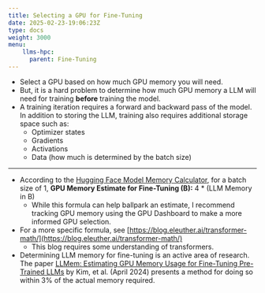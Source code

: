 ```yaml
---
title: Selecting a GPU for Fine-Tuning
date: 2025-02-23-19:06:23Z
type: docs 
weight: 3000
menu: 
    llms-hpc:
      parent: Fine-Tuning
---
```



* Select a GPU based on how much GPU memory you will need.
* But, it is a hard problem to determine how much GPU memory a LLM will need for training  __before__  training the model.
* A training iteration requires a forward and backward pass of the model. In addition to storing the LLM, training also requires additional storage space such as:
  * Optimizer states
  * Gradients
  * Activations
  * Data (how much is determined by the batch size)

---

* According to the [Hugging Face Model Memory Calculator](https://huggingface.co/spaces/hf-accelerate/model-memory-usage), for a batch size of 1,  __GPU Memory Estimate for Fine-Tuning (B):__ 4 * (LLM Memory in B)
  * While this formula can help ballpark an estimate, I recommend tracking GPU memory using the GPU Dashboard to make a more informed GPU selection.
* For a more specific formula, see [https://blog.eleuther.ai/transformer-math/](https://blog.eleuther.ai/transformer-math/)
  * This blog requires some understanding of transformers.
* Determining LLM memory for fine-tuning is an active area of research.  The paper [LLMem](https://arxiv.org/abs/2404.10933)[: Estimating GPU Memory Usage for Fine-Tuning Pre-Trained LLMs](https://arxiv.org/abs/2404.10933) by Kim, et al. (April 2024) presents a method for doing so within 3% of the actual memory required.

